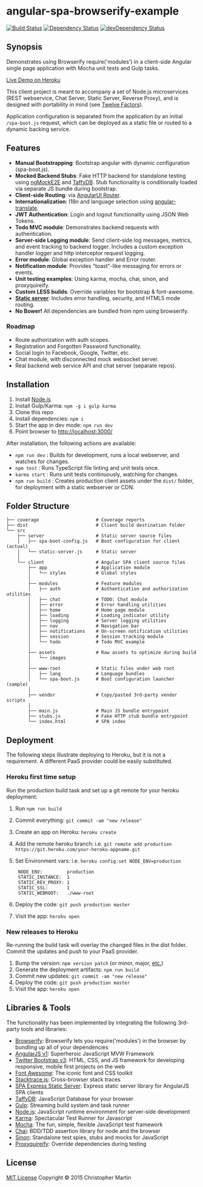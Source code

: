 # angular-spa-browserify-example

[![Build Status](https://travis-ci.org/cgmartin/angular-spa-browserify-example.svg?branch=master)](https://travis-ci.org/cgmartin/angular-spa-browserify-example)
[![Dependency Status](https://david-dm.org/cgmartin/angular-spa-browserify-example.svg)](https://david-dm.org/cgmartin/angular-spa-browserify-example)
[![devDependency Status](https://david-dm.org/cgmartin/angular-spa-browserify-example/dev-status.svg)](https://david-dm.org/cgmartin/angular-spa-browserify-example#info=devDependencies)

## Synopsis

Demonstrates using Browserify require('modules') in a client-side Angular single page application with Mocha unit tests and Gulp tasks.

[Live Demo on Heroku](https://angular-spa-browserify-example.herokuapp.com/)

This client project is meant to accompany a set of Node.js microservices (REST webservice, Chat Server, Static Server, Reverse Proxy),
and is designed with portability in mind (see [Twelve Factors](http://12factor.net/)).

Application configuration is separated from the application by an initial `/spa-boot.js` request, which can be
deployed as a static file or routed to a dynamic backing service.

## Features

* **Manual Bootstrapping**: Bootstrap angular with dynamic configuration (spa-boot.js).
* **Mocked Backend Stubs**: Fake HTTP backend for standalone testing using [ngMockE2E](https://code.angularjs.org/1.3.7/docs/api/ngMockE2E/service/$httpBackend)
  and [TaffyDB](http://www.taffydb.com/). Stub functionality is conditionally loaded via separate JS bundle during bootstrap.
* **Client-side Routing**: via [AngularUI Router](https://github.com/angular-ui/ui-router).
* **Internationalization**: I18n and language selection using [angular-translate](https://github.com/angular-translate/angular-translate).
* **JWT Authentication**: Login and logout functionality using JSON Web Tokens.
* **Todo MVC module**: Demonstrates backend requests with authentication.
* **Server-side Logging module**: Send client-side log messages, metrics, and event tracking to backend logger.
  Includes a custom exception handler logger and http interceptor request logging.
* **Error module**: Global exception handler and Error router.
* **Notification module**: Provides "toast"-like messaging for errors or events.
* **Unit testing examples**: Using karma, mocha, chai, sinon, and proxyquireify.
* **Custom LESS builds**: Override variables for bootstrap & font-awesome.
* **[Static server](https://github.com/cgmartin/spa-express-static-server)**: Includes error handling, security, and HTML5 mode routing.
* **No Bower!** All dependencies are bundled from npm using browserify.

### Roadmap

* Route authorization with auth scopes.
* Registration and Forgotten Password functionality.
* Social login to Facebook, Google, Twitter, etc.
* Chat module, with disconnected mock websocket server.
* Real backend web service API and chat server (separate repos).

## Installation

1. Install [Node.js](https://nodejs.org/download/)
1. Install Gulp/Karma: `npm -g i gulp karma`
1. Clone this repo
1. Install dependencies: `npm i`
1. Start the app in dev mode: `npm run dev`
1. Point browser to <http://localhost:3000/>

After installation, the following actions are available:

* `npm run dev` : Builds for development, runs a local webserver, and watches for changes.
* `npm test` : Runs TypeScript file linting and unit tests once.
* `karma start` : Runs unit tests continuously, watching for changes.
* `npm run build` : Creates production client assets under the `dist/` folder, for deployment with a static webserver or CDN.

## Folder Structure

```
├── coverage                     # Coverage reports
├── dist                         # Client build destination folder
└── src
    ├── server                   # Static server source files
    │   ├── spa-boot-config.js   # Boot configuration for client (actual)
    │   └── static-server.js     # Static server
    │
    └── client                   # Angular SPA client source files
        ├── app                  # Application module
        │   └── styles           # Global styles
        │
        ├── modules              # Feature modules
        │   ├── auth             # Authentication and authorization utilities
        │   ├── chat             # TODO: Chat module
        │   ├── error            # Error handling utilities
        │   ├── home             # Home page module
        │   ├── loading          # Loading indicator utility
        │   ├── logging          # Server logging utilities
        │   ├── nav              # Navigation bar
        │   ├── notifications    # On-screen notification utilities
        │   ├── session          # Session tracking module
        │   └── todo             # Todo MVC example
        │
        ├── assets               # Raw assets to optimize during build
        │   └── images
        │
        ├── www-root             # Static files under web root
        │   ├── lang             # Language bundles
        │   └── spa-boot.js      # Boot configuration launcher (sample)
        │
        ├── vendor               # Copy/pasted 3rd-party vendor scripts
        │
        ├── main.js              # Main JS bundle entrypoint
        ├── stubs.js             # Fake HTTP stub bundle entrypoint
        └── index.html           # SPA index
```

## Deployment

The following steps illustrate deploying to Heroku, but it is not a requirement.
A different PaaS provider could be easily substituted.

### Heroku first time setup

Run the production build task and set up a git remote for your heroku deployment:

1. Run `npm run build`
1. Commit everything: `git commit -am "new release"`
1. Create an app on Heroku: `heroku create`
1. Add the remote heroku branch: i.e. `git remote add production https://git.heroku.com/your-heroku-appname.git`
1. Set Environment vars: i.e. `heroku config:set NODE_ENV=production`

        NODE_ENV:         production
        STATIC_INSTANCE:  1
        STATIC_REV_PROXY: 1
        STATIC_SSL:       1
        STATIC_WEBROOT:   ./www-root

1. Deploy the code: `git push production master`
1. Visit the app: `heroku open`

### New releases to Heroku

Re-running the build task will overlay the changed files in the dist folder. Commit the updates and push
to your PaaS provider.

1. Bump the version: `npm version patch` (or minor, major, [etc.](https://docs.npmjs.com/cli/version))
1. Generate the deployment artifacts: `npm run build`
1. Commit new updates: `git commit -am "new release"`
1. Deploy the code: `git push production master`
1. Visit the app: `heroku open`

## Libraries & Tools

The functionality has been implemented by integrating the following 3rd-party tools and libraries:

 - [Browserify](http://browserify.org/): Browserify lets you require('modules') in the browser by bundling up all of your dependencies
 - [AngularJS v1](http://angularjs.org/): Superheroic JavaScript MVW Framework
 - [Twitter Bootstrap v3](http://getbootstrap.com/): HTML, CSS, and JS framework for developing responsive, mobile first projects on the web
 - [Font Awesome](http://fontawesome.io/): The iconic font and CSS toolkit
 - [Stacktrace.js](http://www.stacktracejs.com/): Cross-browser stack traces
 - [SPA Express Static Server](https://github.com/cgmartin/spa-express-static-server): Express static server library for AngularJS SPA clients
 - [TaffyDB](http://www.taffydb.com): JavaScript Database for your browser
 - [Gulp](http://gulpjs.com/): Streaming build system and task runner
 - [Node.js](http://nodejs.org/api/): JavaScript runtime environment for server-side development
 - [Karma](http://karma-runner.github.io/): Spectacular Test Runner for Javascript
 - [Mocha](http://mochajs.org/): The fun, simple, flexible JavaScript test framework
 - [Chai](http://chaijs.com/): BDD/TDD assertion library for node and the browser
 - [Sinon](http://sinonjs.org/): Standalone test spies, stubs and mocks for JavaScript
 - [Proxyquireify](https://github.com/thlorenz/proxyquireify): Override dependencies during testing

## License

[MIT License](http://cgm.mit-license.org/)  Copyright © 2015 Christopher Martin
